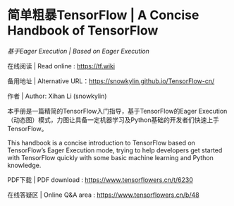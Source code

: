 # 简单粗暴TensorFlow | A Concise Handbook of TensorFlow

*基于Eager Execution | Based on Eager Execution*

在线阅读 | Read online : https://tf.wiki 

备用地址 | Alternative URL：https://snowkylin.github.io/TensorFlow-cn/

作者 | Author: Xihan Li (snowkylin)

本手册是一篇精简的TensorFlow入门指导，基于TensorFlow的Eager Execution（动态图）模式，力图让具备一定机器学习及Python基础的开发者们快速上手TensorFlow。

This handbook is a concise introduction to TensorFlow based on TensorFlow’s Eager Execution mode, trying to help developers get started with TensorFlow quickly with some basic machine learning and Python knowledge.

PDF下载 | PDF download : https://www.tensorflowers.cn/t/6230

在线答疑区 | Online Q&A area : https://www.tensorflowers.cn/b/48
